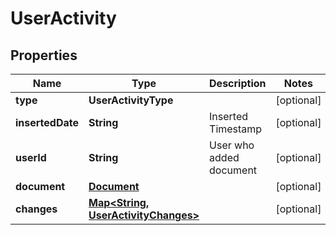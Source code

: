 

# UserActivity


## Properties

| Name | Type | Description | Notes |
|------------ | ------------- | ------------- | -------------|
|**type** | **UserActivityType** |  |  [optional] |
|**insertedDate** | **String** | Inserted Timestamp |  [optional] |
|**userId** | **String** | User who added document |  [optional] |
|**document** | [**Document**](Document.md) |  |  [optional] |
|**changes** | [**Map&lt;String, UserActivityChanges&gt;**](UserActivityChanges.md) |  |  [optional] |



